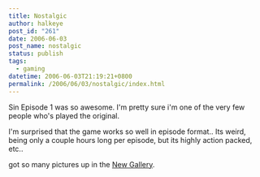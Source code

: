 ```yaml
---
title: Nostalgic
author: halkeye
post_id: "261"
date: 2006-06-03
post_name: nostalgic
status: publish
tags:
  - gaming
datetime: 2006-06-03T21:19:21+0800
permalink: /2006/06/03/nostalgic/index.html
---
```


Sin Episode 1 was so awesome. I'm pretty sure i'm one of the very few people who's played the original.

I'm surprised that the game works so well in episode format.. Its weird, being only a couple hours long per episode, but its highly action packed, etc..

got so many pictures up in the [New Gallery](https://www.halkeye.net/node/193).
